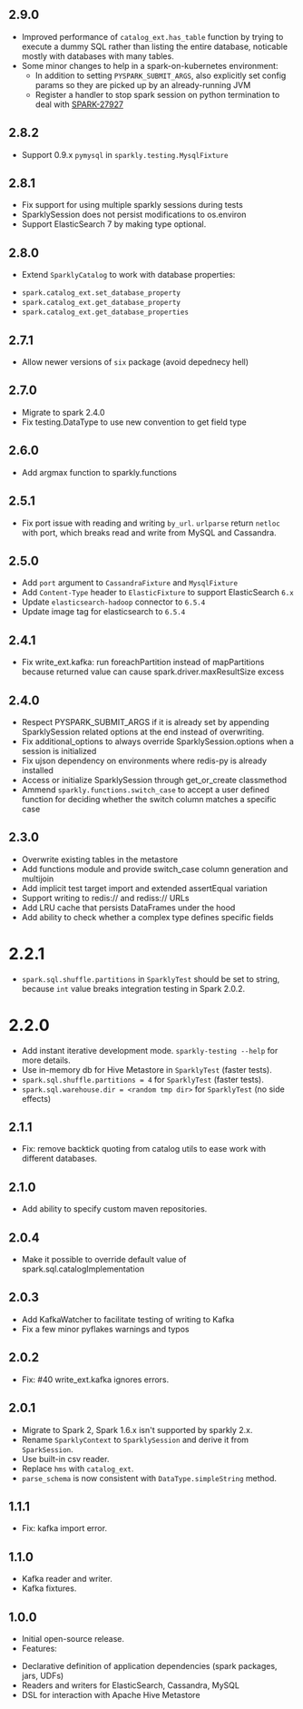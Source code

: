 ## 2.9.0
* Improved performance of `catalog_ext.has_table` function by trying to execute a dummy SQL rather than listing the entire database, noticable mostly with databases with many tables.
* Some minor changes to help in a spark-on-kubernetes environment:
    * In addition to setting `PYSPARK_SUBMIT_ARGS`, also explicitly set config params so they are picked up by an already-running JVM
    * Register a handler to stop spark session on python termination to deal with [SPARK-27927](https://issues.apache.org/jira/browse/SPARK-27927)

## 2.8.2
* Support 0.9.x `pymysql` in `sparkly.testing.MysqlFixture`

## 2.8.1
* Fix support for using multiple sparkly sessions during tests
* SparklySession does not persist modifications to os.environ
* Support ElasticSearch 7 by making type optional.

## 2.8.0
* Extend `SparklyCatalog` to work with database properties:
- `spark.catalog_ext.set_database_property`
- `spark.catalog_ext.get_database_property`
- `spark.catalog_ext.get_database_properties`

## 2.7.1
* Allow newer versions of `six` package (avoid depednecy hell)

## 2.7.0
* Migrate to spark 2.4.0
* Fix testing.DataType to use new convention to get field type

## 2.6.0
* Add argmax function to sparkly.functions

## 2.5.1
* Fix port issue with reading and writing `by_url`. `urlparse` return `netloc` with port, which breaks read and write from MySQL and Cassandra.

## 2.5.0
* Add `port` argument to `CassandraFixture` and `MysqlFixture`
* Add `Content-Type` header to `ElasticFixture` to support ElasticSearch `6.x`
* Update `elasticsearch-hadoop` connector to `6.5.4`
* Update image tag for elasticsearch to `6.5.4`

## 2.4.1
* Fix write_ext.kafka: run foreachPartition instead of mapPartitions because returned value can cause spark.driver.maxResultSize excess

## 2.4.0
* Respect PYSPARK_SUBMIT_ARGS if it is already set by appending SparklySession related options at the end instead of overwriting.
* Fix additional_options to always override SparklySession.options when a session is initialized
* Fix ujson dependency on environments where redis-py is already installed
* Access or initialize SparklySession through get_or_create classmethod
* Ammend `sparkly.functions.switch_case` to accept a user defined function for
  deciding whether the switch column matches a specific case

## 2.3.0
* Overwrite existing tables in the metastore
* Add functions module and provide switch_case column generation and multijoin
* Add implicit test target import and extended assertEqual variation
* Support writing to redis:// and rediss:// URLs
* Add LRU cache that persists DataFrames under the hood
* Add ability to check whether a complex type defines specific fields

# 2.2.1
* `spark.sql.shuffle.partitions` in `SparklyTest` should be set to string,
because `int` value breaks integration testing in Spark 2.0.2.

# 2.2.0
* Add instant iterative development mode. `sparkly-testing --help` for more details.
* Use in-memory db for Hive Metastore in `SparklyTest` (faster tests).
* `spark.sql.shuffle.partitions = 4` for `SparklyTest` (faster tests).
* `spark.sql.warehouse.dir = <random tmp dir>` for `SparklyTest` (no side effects)

## 2.1.1
* Fix: remove backtick quoting from catalog utils to ease work with different databases.

## 2.1.0
* Add ability to specify custom maven repositories.

## 2.0.4
* Make it possible to override default value of spark.sql.catalogImplementation

## 2.0.3
* Add KafkaWatcher to facilitate testing of writing to Kafka
* Fix a few minor pyflakes warnings and typos

## 2.0.2
* Fix: #40 write_ext.kafka ignores errors.

## 2.0.1
* Migrate to Spark 2, Spark 1.6.x isn't supported by sparkly 2.x.
* Rename `SparklyContext` to `SparklySession` and derive it from `SparkSession`.
* Use built-in csv reader.
* Replace `hms` with `catalog_ext`.
* `parse_schema` is now consistent with `DataType.simpleString` method.

## 1.1.1
* Fix: kafka import error.

## 1.1.0
* Kafka reader and writer.
* Kafka fixtures.

## 1.0.0
* Initial open-source release.
* Features:
 - Declarative definition of application dependencies (spark packages, jars, UDFs)
 - Readers and writers for ElasticSearch, Cassandra, MySQL
 - DSL for interaction with Apache Hive Metastore
